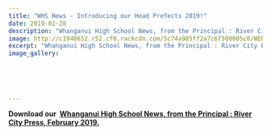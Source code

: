```yaml
---
title: "WHS News - Introducing our Head Prefects 2019!"
date: 2019-02-28
description: "Whanganui High School News, from the Principal : River City Press, February 2019.  Introducing our Head Prefects 2019..."
image: http://c1940652.r52.cf0.rackcdn.com/5c74a985ff2a7c6f500005c0/WEBSITE-CREST-used-SEPT-2017.jpg
excerpt: "Whanganui High School News, from the Principal : River City Press, February 2019.  Introducing our Head Prefects 2019."
image_gallery:
    
    
    
    
    
---
```


<p><strong>Download our&nbsp;&nbsp;<a href="http://c1940652.r52.cf0.rackcdn.com/5c74a9aeff2a7c6f500005c2/Rivercity-Press-Newsletter---February-2019.pdf">Whanganui High School News, from the Principal : River City Press, February 2019.</a></strong></p>

